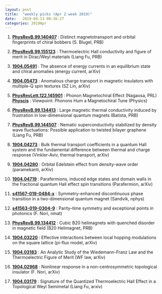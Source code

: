 ```yaml
---
layout: post
title:  "weekly picks (Apr 2 week 2019)"
date:   2019-04-13 00:36:27
categories: 2019Apr
---
```

 


1. **[PhysRevB.99.140407](https://link.aps.org/doi/10.1103/PhysRevB.99.140407)** : Distinct magnetotransport and orbital fingerprints of chiral bobbers (S. Blugel, PRB)

 
1. **[PhysRevB.99.155123](https://link.aps.org/doi/10.1103/PhysRevB.99.155123)** : Thermoelectric Hall conductivity and figure of merit in Dirac/Weyl materials (Liang Fu, PRB)

1. **[1904.05491](http://arxiv.org/abs/1904.05491)** : The absence of energy currents in an equilibrium state and chiral anomalies (energy current, arXiv)

1. **[1904.05473](http://arxiv.org/abs/1904.05473)** : Anomalous charge transport in magnetic insulators with multiple-Q spin textures (SZ Lin, arXiv)


1. **[PhysRevLett.122.145901](https://link.aps.org/doi/10.1103/PhysRevLett.122.145901)** : Phonon Magnetochiral Effect (Nagaosa, PRL)  
   **[Physcis](https://physics.aps.org/articles/v12/40)**	:  Viewpoint: Phonons Hum a Magnetochiral Tune (Physics)

1. **[PhysRevB.99.134413](https://link.aps.org/doi/10.1103/PhysRevB.99.134413)** : Large magnetic thermal conductivity induced by frustration in low-dimensional quantum magnets (Batista, PRB)
			
1. **[PhysRevB.99.144507](https://link.aps.org/doi/10.1103/PhysRevB.99.144507)** : Nematic superconductivity stabilized by density wave fluctuations: Possible application to twisted bilayer graphene (Liang Fu, PRB)


1. **[1904.04273](http://arxiv.org/abs/1904.04273)** : Bulk thermal transport coefficients in a quantum Hall system and the fundamental difference between thermal and charge response (Vinkler-Aviv, thermal transport, arXiv)

1. **[1904.04280](http://arxiv.org/abs/1904.04280)** : Orbital Edelstein effect from density-wave order (paramekanti, arXiv)

1. **[1904.04719](http://arxiv.org/abs/1904.04719)** : Parafermions, induced edge states and domain walls in the fractional quantum Hall effect spin transitions (Parafermion, arXiv)
				

1. **[s41567-019-0484-x](http://www.nature.com/articles/s41567-019-0484-x)** : Symmetry-enhanced discontinuous phase transition in a two-dimensional quantum magnet (Sandvik, nphys)
			
1. **[s41563-019-0304-9](http://www.nature.com/articles/s41563-019-0304-9)** : Parity–time symmetry and exceptional points in photonics (F. Nori, nmat)
			
			
1. **[PhysRevB.99.134412](https://link.aps.org/doi/10.1103/PhysRevB.99.134412)** : Cubic B20 helimagnets with quenched disorder in magnetic field (B20 Helimagnet, PRB)
			
1. **[1904.03220](http://arxiv.org/abs/1904.03220)** : Effective interactions between local hopping modulations on the square lattice (pi-flux model, arXiv)

1. **[1904.03183](http://arxiv.org/abs/1904.03183)** : An Analytic Study of the Wiedemann-Franz Law and the Thermoelectric Figure of Merit (WF law, arXiv)

1. **[1904.02968](http://arxiv.org/abs/1904.02968)** : Nonlinear response in a non-centrosymmetric topological insulator (F. Nori, arXiv)
			

1. **[1904.03179](http://arxiv.org/abs/1904.03179)** : Signature of the Quantized Thermoelectric Hall Effect in a Topological Weyl Semimetal (Liang Fu, arxiv)
 
 
 
